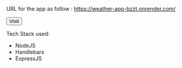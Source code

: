 URL for the app as follow :
https://weather-app-bzzt.onrender.com/

<a href="https://weather-app-bzzt.onrender.com/"><button>Visit</button></a>

Tech Stack used:
<ul>
  <li>NodeJS</li>
  <li>Handlebars</li>
  <li>ExpressJS</li>
</ul>
